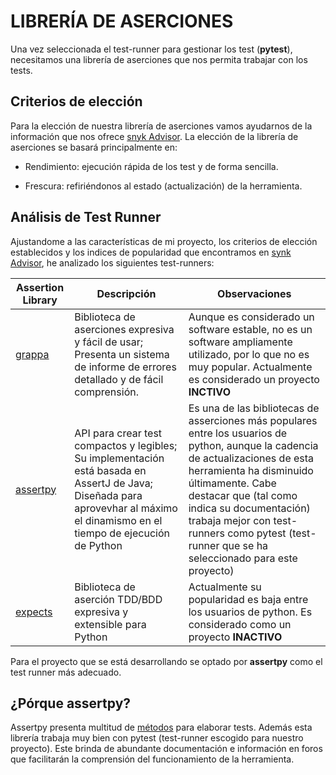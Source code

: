 # LIBRERÍA DE ASERCIONES

Una vez seleccionada el test-runner para gestionar los test (__pytest__), necesitamos una librería de aserciones que nos permita trabajar con los tests.

## Criterios de elección

Para la elección de nuestra librería de aserciones vamos ayudarnos de la información que nos ofrece [snyk Advisor](https://snyk.io/advisor/python). La elección de la librería de aserciones se basará principalmente en:

 - Rendimiento: ejecución rápida de los test y de forma sencilla.

 - Frescura: refiriéndonos al estado (actualización) de la herramienta.  

## Análisis de Test Runner

Ajustandome a las características de mi proyecto, los criterios de elección establecidos y los indices de popularidad que encontramos en [synk Advisor](https://snyk.io/advisor/python), he analizado los siguientes test-runners:

| Assertion Library                                | Descripción                | Observaciones                                                                                                                                             |
|--------------------------------------------|----------------------------|-----------------------------------------------------------------------------------------------------------------------------------------------------------|
| [grappa](https://pypi.org/project/grappa/)   |  Biblioteca de aserciones expresiva y fácil de usar; Presenta un sistema de informe de errores detallado y de fácil comprensión.   |  Aunque es considerado un software estable, no es un software ampliamente utilizado, por lo que no es muy popular. Actualmente es considerado un proyecto **INCTIVO** |
| [assertpy](https://pypi.org/project/assertpy/) | API para crear test compactos y legibles; Su implementación está basada en AssertJ de Java; Diseñada para aprovevhar al máximo el dinamismo en el tiempo de ejecución de Python |  Es una de las bibliotecas de asserciones más populares entre los usuarios de python, aunque la cadencia de actualizaciones de esta herramienta ha disminuido últimamente. Cabe destacar que (tal como indica su documentación) trabaja mejor con test-runners como pytest (test-runner que se ha seleccionado para este proyecto) |
| [expects](https://pypi.org/project/expects/) | Biblioteca de aserción TDD/BDD expresiva y extensible para Python           |  Actualmente su popularidad es baja entre los usuarios de python. Es considerado como un proyecto **INACTIVO** |

Para el proyecto que se está desarrollando se optado por **assertpy** como el test runner más adecuado.

## ¿Pórque assertpy?

Assertpy presenta multitud de [métodos](https://github.com/assertpy/assertpy#strings) para elaborar tests. Además esta librería trabaja muy bien con pytest (test-runner escogido para nuestro proyecto). Este brinda de abundante documentación e información en foros que facilitarán la comprensión del funcionamiento de la herramienta.